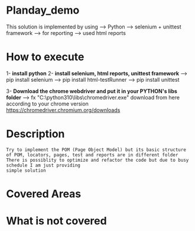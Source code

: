 # Planday_demo
This solution is implemented by using 
--> Python
--> selenium + unittest framework
--> for reporting --> used html reports 

# How to execute 
1- **install python** 
2- **install selenium, html reports, unittest framework** 
    --> pip install selenium
    --> pip install html-testRunner
    --> pip install unittest

3- **Download the chrome webdriver and put it in your PYTHON's libs folder**
    --> fx "C:\\python310\\libs\\chromedriver.exe"
        download from here according to your chrome version
        https://chromedriver.chromium.org/downloads

# Description
    Try to implement the POM (Page Object Model) but its basic structure
    of POM, locators, pages, test and reports are in different folder
    There is possiblity to optimize and refactor the code but due to busy schedule I am just providing 
    simple solution 
# Covered Areas 

# What is not covered




